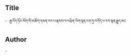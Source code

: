 ## Title
	- རྒྱ་བོད་ཧོར་སོག་གི་མཆོག་དམན་བར་པ་རྣམས་ལ་འཕྲིན་ཡིག་སྙན་ངག་ཏུ་བཀོད་པ་རབ་སྙན་རྒྱུད་མང

## Author
	- 

